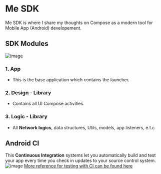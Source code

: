 # Me SDK
Me SDK is where I share my thoughts on Compose as a modern tool for Mobile App (Android) developement.


## SDK Modules
![image](https://user-images.githubusercontent.com/32324500/221407632-01d2e91d-7bc2-4c23-8c03-159853af0047.png)
### 1. App
- This is the base application which contains the launcher.

### 2. Design - Library
- Contains all UI Compose activities.

### 3. Logic - Library
- All **Network logics**, data structures, Utils, models, app listeners, e.t.c

## Android CI
This **Continuous Integration** systems let you automatically build and test your app every time you check in updates to your source control system. 
![image](https://user-images.githubusercontent.com/32324500/227774114-484df143-0aac-4803-834c-7902d18c0e67.png)
[More reference for testing with CI can be found here](https://firebase.google.com/docs/test-lab/android/continuous)
